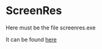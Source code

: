 # ScreenRes

Here must be the file screenres.exe

It can be found 
[here](https://github.com/lzukw/ScreenRes)